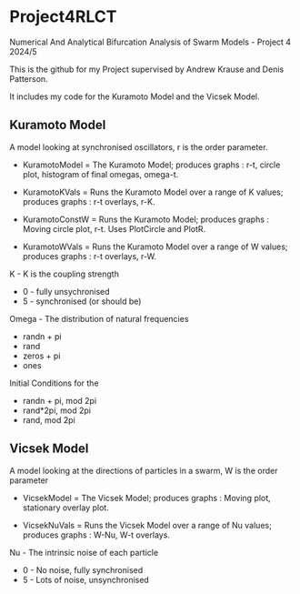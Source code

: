 # Project4RLCT
Numerical And Analytical Bifurcation Analysis of Swarm Models - Project 4 2024/5


This is the github for my Project supervised by Andrew Krause and Denis Patterson.

It includes my code for the Kuramoto Model and the Vicsek Model.

Kuramoto Model 
---------
A model looking at synchronised oscillators, r is the order parameter.

- KuramotoModel = The Kuramoto Model; produces graphs : r-t, circle plot, histogram of final omegas, omega-t.

- KuramotoKVals = Runs the Kuramoto Model over a range of K values; produces graphs : r-t overlays, r-K.

- KuramotoConstW = Runs the Kuramoto Model; produces graphs : Moving circle plot, r-t. Uses PlotCircle and PlotR.

- KuramotoWVals = Runs the Kuramoto Model over a range of W values; produces graphs : r-t overlays, r-W.

K - K is the coupling strength
- 0 - fully unsychronised
- 5 - synchronised (or should be)

Omega - The distribution of natural frequencies
- randn + pi
- rand
- zeros + pi
- ones 

Initial Conditions for the 
- randn + pi, mod 2pi
- rand*2pi, mod 2pi
- rand, mod 2pi

Vicsek Model
---------
A model looking at the directions of particles in a swarm, W is the order parameter

- VicsekModel = The Vicsek Model; produces graphs : Moving plot, stationary overlay plot.

- VicsekNuVals = Runs the Vicsek Model over a range of Nu values; produces graphs : W-Nu, W-t overlays.

Nu - The intrinsic noise of each particle 
- 0 - No noise, fully synchronised
- 5 - Lots of noise, unsynchronised 
 
